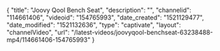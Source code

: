{
    "title": "Joovy Qool Bench Seat",
    "description": "",
    "channelid": "114661406",
    "videoid": "154765993",
    "date_created": "1521129477",
    "date_modified": "1521132636",
    "type": "captivate",
    "layout": "channelVideo",
    "url": "\/latest-videos\/joovyqool-benchseat-63238488-mp4\/114661406-154765993"
}